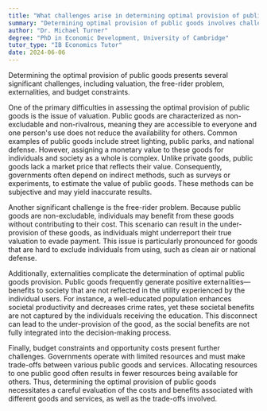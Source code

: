 ```yaml
---
title: "What challenges arise in determining optimal provision of public goods?"
summary: "Determining optimal provision of public goods involves challenges such as valuation, free-rider problem, and externalities."
author: "Dr. Michael Turner"
degree: "PhD in Economic Development, University of Cambridge"
tutor_type: "IB Economics Tutor"
date: 2024-06-06
---
```


Determining the optimal provision of public goods presents several significant challenges, including valuation, the free-rider problem, externalities, and budget constraints.

One of the primary difficulties in assessing the optimal provision of public goods is the issue of valuation. Public goods are characterized as non-excludable and non-rivalrous, meaning they are accessible to everyone and one person's use does not reduce the availability for others. Common examples of public goods include street lighting, public parks, and national defense. However, assigning a monetary value to these goods for individuals and society as a whole is complex. Unlike private goods, public goods lack a market price that reflects their value. Consequently, governments often depend on indirect methods, such as surveys or experiments, to estimate the value of public goods. These methods can be subjective and may yield inaccurate results.

Another significant challenge is the free-rider problem. Because public goods are non-excludable, individuals may benefit from these goods without contributing to their cost. This scenario can result in the under-provision of these goods, as individuals might underreport their true valuation to evade payment. This issue is particularly pronounced for goods that are hard to exclude individuals from using, such as clean air or national defense.

Additionally, externalities complicate the determination of optimal public goods provision. Public goods frequently generate positive externalities—benefits to society that are not reflected in the utility experienced by the individual users. For instance, a well-educated population enhances societal productivity and decreases crime rates, yet these societal benefits are not captured by the individuals receiving the education. This disconnect can lead to the under-provision of the good, as the social benefits are not fully integrated into the decision-making process.

Finally, budget constraints and opportunity costs present further challenges. Governments operate with limited resources and must make trade-offs between various public goods and services. Allocating resources to one public good often results in fewer resources being available for others. Thus, determining the optimal provision of public goods necessitates a careful evaluation of the costs and benefits associated with different goods and services, as well as the trade-offs involved.
    